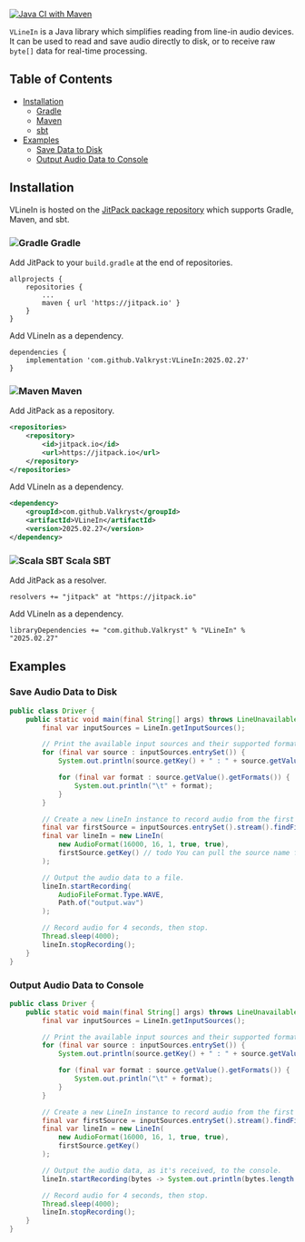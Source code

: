 [![Java CI with Maven](https://github.com/Valkryst/VLineIn/actions/workflows/maven.yml/badge.svg)](https://github.com/Valkryst/VLineIn/actions/workflows/maven.yml)

`VLineIn` is a Java library which simplifies reading from line-in audio devices. It can be used to read and save audio
directly to disk, or to receive raw `byte[]` data for real-time processing.

## Table of Contents

* [Installation](#installation)
    * [Gradle](#-gradle)
    * [Maven](#-maven)
    * [sbt](#-scala-sbt)
* [Examples](#examples)
  * [Save Data to Disk](#save-data-to-disk) 
  * [Output Audio Data to Console](#output-audio-data-to-console)

## Installation

VLineIn is hosted on the [JitPack package repository](https://jitpack.io/#Valkryst/VLineIn) which supports Gradle,
Maven, and sbt.

### ![Gradle](https://i.imgur.com/qtc6bXq.png?1) Gradle

Add JitPack to your `build.gradle` at the end of repositories.

```
allprojects {
	repositories {
		...
		maven { url 'https://jitpack.io' }
	}
}
```

Add VLineIn as a dependency.

```
dependencies {
	implementation 'com.github.Valkryst:VLineIn:2025.02.27'
}
```

### ![Maven](https://i.imgur.com/2TZzobp.png?1) Maven

Add JitPack as a repository.

``` xml
<repositories>
    <repository>
        <id>jitpack.io</id>
        <url>https://jitpack.io</url>
    </repository>
</repositories>
```
Add VLineIn as a dependency.

```xml
<dependency>
    <groupId>com.github.Valkryst</groupId>
    <artifactId>VLineIn</artifactId>
    <version>2025.02.27</version>
</dependency>
```

### ![Scala SBT](https://i.imgur.com/Nqv3mVd.png?1) Scala SBT

Add JitPack as a resolver.

```
resolvers += "jitpack" at "https://jitpack.io"
```

Add VLineIn as a dependency.

```
libraryDependencies += "com.github.Valkryst" % "VLineIn" % "2025.02.27"
```

## Examples

### Save Audio Data to Disk

```java
public class Driver {
    public static void main(final String[] args) throws LineUnavailableException, InterruptedException {
        final var inputSources = LineIn.getInputSources();

        // Print the available input sources and their supported formats.
        for (final var source : inputSources.entrySet()) {
            System.out.println(source.getKey() + " : " + source.getValue());

            for (final var format : source.getValue().getFormats()) {
                System.out.println("\t" + format);
            }
        }

        // Create a new LineIn instance to record audio from the first input source.
        final var firstSource = inputSources.entrySet().stream().findFirst().orElseThrow();
        final var lineIn = new LineIn(
            new AudioFormat(16000, 16, 1, true, true),
            firstSource.getKey() // todo You can pull the source name from the output list and use it here.
        );

        // Output the audio data to a file.
        lineIn.startRecording(
            AudioFileFormat.Type.WAVE,
            Path.of("output.wav")
        );

        // Record audio for 4 seconds, then stop.
        Thread.sleep(4000);
        lineIn.stopRecording();
    }
}
```

### Output Audio Data to Console

```java
public class Driver {
    public static void main(final String[] args) throws LineUnavailableException, InterruptedException {
        final var inputSources = LineIn.getInputSources();

        // Print the available input sources and their supported formats.
        for (final var source : inputSources.entrySet()) {
            System.out.println(source.getKey() + " : " + source.getValue());

            for (final var format : source.getValue().getFormats()) {
                System.out.println("\t" + format);
            }
        }

        // Create a new LineIn instance to record audio from the first input source.
        final var firstSource = inputSources.entrySet().stream().findFirst().orElseThrow();
        final var lineIn = new LineIn(
            new AudioFormat(16000, 16, 1, true, true),
            firstSource.getKey()
        );

        // Output the audio data, as it's received, to the console.
        lineIn.startRecording(bytes -> System.out.println(bytes.length + "\t" + Arrays.toString(bytes)));

        // Record audio for 4 seconds, then stop.
        Thread.sleep(4000);
        lineIn.stopRecording();
    }
}
```